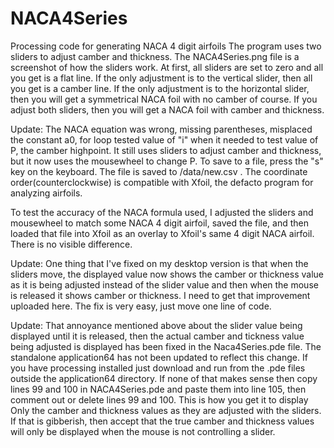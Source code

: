 



# NACA4Series
Processing code for generating NACA 4 digit airfoils
The program uses two sliders to adjust camber and thickness.  The NACA4Series.png file is a screenshot of how the sliders work.  At first, all sliders are set to zero and all you get is a flat line.
If the only adjustment is to the vertical slider, then all you get is a camber line.  If the only adjustment is to the horizontal slider, then you will get a symmetrical NACA foil with no camber of course.  If you adjust both sliders, then you will get a NACA foil with camber and thickness.  


 
 
Update: 
The NACA equation was wrong, missing parentheses, misplaced the constant a0, for loop tested value of "i" when it needed to test value of P, the camber highpoint.  It still uses sliders to adjust camber and thickness, but it now uses the mousewheel to change P.  To save to a file, press the "s" key on the keyboard.  The file is saved to /data/new.csv .  The coordinate order(counterclockwise) is compatible with Xfoil, the defacto program for analyzing airfoils. 
 
To test the accuracy of the NACA formula used, I adjusted the sliders and mousewheel to match some NACA 4 digit airfoil, saved the file, and then loaded that file into Xfoil as an overlay to Xfoil's same 4 digit NACA airfoil.  There is no visible difference.

Update:
One thing that I've fixed on my desktop version is that when the sliders move, the displayed value now shows the camber or thickness value as it is being adjusted instead of the slider value and then when the mouse is released it shows camber or thickness.  I need to get that improvement uploaded here.  The fix is very easy, just move one line of code.  

Update: 
That annoyance mentioned above about the slider value being displayed until it is released, then the actual camber and tickness value being adjusted is displayed has been fixed in the Naca4Series.pde file.  The standalone application64 has not been updated to reflect this change.  If you have processing installed just download and run from the .pde files outside the application64 directory. If none of that makes sense then copy lines 99 and 100 in NACA4Series.pde and paste them into line 105, then comment out or delete lines 99 and 100.
This is how you get it to display Only the camber and thickness values as they are adjusted with the sliders.  If that is gibberish, then accept that the true camber and thickness values will only be displayed when the mouse is not controlling a slider.
